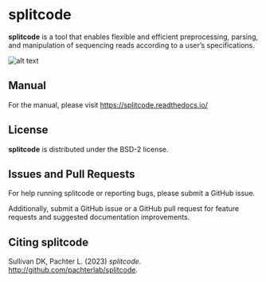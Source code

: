 # splitcode

**splitcode** is a tool that enables flexible and efficient preprocessing, parsing, and manipulation of sequencing reads according to a user’s specifications.

![alt text](https://raw.githubusercontent.com/Yenaled/splitcode/main/figures/splitcode_figure.png?raw=true)

## Manual

For the manual, please visit https://splitcode.readthedocs.io/

## License

**splitcode** is distributed under the BSD-2 license.

## Issues and Pull Requests

For help running splitcode or reporting bugs, please submit a GitHub issue.

Additionally, submit a GitHub issue or a GitHub pull request for feature requests and suggested documentation improvements.

## Citing splitcode

Sullivan DK, Pachter L. (2023) *splitcode*. http://github.com/pachterlab/splitcode.
